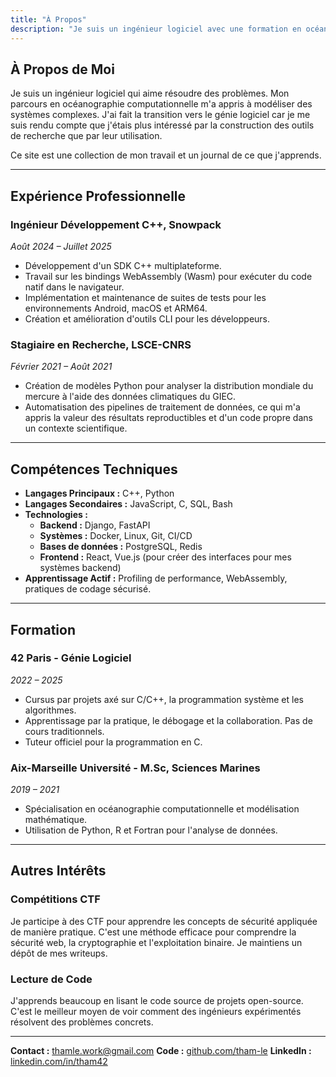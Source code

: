 ```yaml
---
title: "À Propos"
description: "Je suis un ingénieur logiciel avec une formation en océanographie. Je construis des choses pour comprendre comment elles fonctionnent."
---
```


## À Propos de Moi

Je suis un ingénieur logiciel qui aime résoudre des problèmes. Mon parcours en océanographie computationnelle m'a appris à modéliser des systèmes complexes. J'ai fait la transition vers le génie logiciel car je me suis rendu compte que j'étais plus intéressé par la construction des outils de recherche que par leur utilisation.

Ce site est une collection de mon travail et un journal de ce que j'apprends.

---

## Expérience Professionnelle

### **Ingénieur Développement C++, Snowpack**
*Août 2024 – Juillet 2025*
- Développement d'un SDK C++ multiplateforme.
- Travail sur les bindings WebAssembly (Wasm) pour exécuter du code natif dans le navigateur.
- Implémentation et maintenance de suites de tests pour les environnements Android, macOS et ARM64.
- Création et amélioration d'outils CLI pour les développeurs.

### **Stagiaire en Recherche, LSCE-CNRS**
*Février 2021 – Août 2021*
- Création de modèles Python pour analyser la distribution mondiale du mercure à l'aide des données climatiques du GIEC.
- Automatisation des pipelines de traitement de données, ce qui m'a appris la valeur des résultats reproductibles et d'un code propre dans un contexte scientifique.

---

## Compétences Techniques

- **Langages Principaux :** C++, Python
- **Langages Secondaires :** JavaScript, C, SQL, Bash
- **Technologies :**
    - **Backend :** Django, FastAPI
    - **Systèmes :** Docker, Linux, Git, CI/CD
    - **Bases de données :** PostgreSQL, Redis
    - **Frontend :** React, Vue.js (pour créer des interfaces pour mes systèmes backend)
- **Apprentissage Actif :** Profiling de performance, WebAssembly, pratiques de codage sécurisé.

---

## Formation

### **42 Paris - Génie Logiciel**
*2022 – 2025*
- Cursus par projets axé sur C/C++, la programmation système et les algorithmes.
- Apprentissage par la pratique, le débogage et la collaboration. Pas de cours traditionnels.
- Tuteur officiel pour la programmation en C.

### **Aix-Marseille Université - M.Sc, Sciences Marines**
*2019 – 2021*
- Spécialisation en océanographie computationnelle et modélisation mathématique.
- Utilisation de Python, R et Fortran pour l'analyse de données.

---

## Autres Intérêts

### **Compétitions CTF**
Je participe à des CTF pour apprendre les concepts de sécurité appliquée de manière pratique. C'est une méthode efficace pour comprendre la sécurité web, la cryptographie et l'exploitation binaire. Je maintiens un dépôt de mes writeups.

### **Lecture de Code**
J'apprends beaucoup en lisant le code source de projets open-source. C'est le meilleur moyen de voir comment des ingénieurs expérimentés résolvent des problèmes concrets.

---

**Contact :** thamle.work@gmail.com
**Code :** [github.com/tham-le](https://github.com/tham-le)
**LinkedIn :** [linkedin.com/in/tham42](https://www.linkedin.com/in/tham42) 